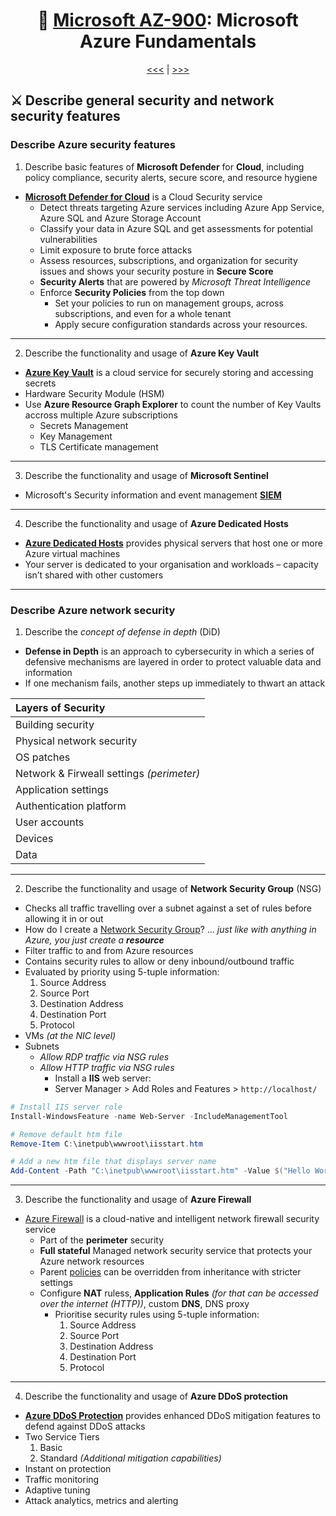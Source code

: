 <div align="center">
      
# 🧱 [Microsoft AZ-900](az-900-index.md): Microsoft Azure Fundamentals
      
[<<<](az-900-part3.md) | [>>>](az-900-part5.md)
      
</div>

## ⚔️ Describe general security and network security features

### Describe Azure security features
1. Describe basic features of **Microsoft Defender** for **Cloud**, including policy compliance, security alerts, secure score, and resource hygiene
+ **[Microsoft Defender for Cloud](https://learn.microsoft.com/en-us/azure/defender-for-cloud/defender-for-cloud-introduction)** is a Cloud Security service
  - Detect threats targeting Azure services including Azure App Service, Azure SQL and Azure Storage Account
  - Classify your data in Azure SQL and get assessments for potential vulnerabilities
  - Limit exposure to brute force attacks
  - Assess resources, subscriptions, and organization for security issues and shows your security posture in **Secure Score**
  - **Security Alerts** that are powered by _Microsoft Threat Intelligence_
  - Enforce **Security Policies** from the top down
    - Set your policies to run on management groups, across subscriptions, and even for a whole tenant
    - Apply secure configuration standards across your resources.

- - -

2. Describe the functionality and usage of **Azure Key Vault**
+ **[Azure Key Vault](https://learn.microsoft.com/en-us/azure/key-vault/general/basic-concepts)** is a cloud service for securely storing and accessing secrets
+ Hardware Security Module (HSM)
+ Use **Azure Resource Graph Explorer** to count the number of Key Vaults accross multiple Azure subscriptions
  - Secrets Management
  - Key Management
  - TLS Certificate management

- - -

3. Describe the functionality and usage of **Microsoft Sentinel**
+ Microsoft's Security information and event management **[SIEM](https://learn.microsoft.com/en-us/azure/sentinel/overview)**

- - -

4. Describe the functionality and usage of **Azure Dedicated Hosts**
+ **[Azure Dedicated Hosts](https://azure.microsoft.com/en-gb/services/virtual-machines/dedicated-host/)** provides physical servers that host one or more Azure virtual machines
+ Your server is dedicated to your organisation and workloads – capacity isn’t shared with other customers


- - -

### Describe Azure network security
1. Describe the _concept of defense in depth_ (DiD)
+ **Defense in Depth** is an approach to cybersecurity in which a series of defensive mechanisms are layered in order to protect valuable data and information
+  If one mechanism fails, another steps up immediately to thwart an attack


| Layers of Security                        |
| :-----------------------------------------|
| Building security                         |
| Physical network security                 |
| OS patches                                |
| Network & Firweall settings _(perimeter)_ |
| Application settings                      |
| Authentication platform                   |
| User accounts                             |
| Devices                                   |
| Data                                      |


- - -

2. Describe the functionality and usage of **Network Security Group** (NSG)
+ Checks all traffic travelling over a subnet against a set of rules before allowing it in or out
+ How do I create a [Network Security Group](https://learn.microsoft.com/en-us/azure/virtual-network/network-security-groups-overview)? ... _just like with anything in Azure, you just create a **resource**_
+ Filter traffic to and from Azure resources
+ Contains security rules to allow or deny inbound/outbound traffic
+ Evaluated by priority using 5-tuple information:
  1. Source Address
  2. Source Port
  3. Destination Address
  4. Destination Port
  5. Protocol
+ VMs _(at the NIC level)_
+ Subnets
  - _Allow RDP traffic via NSG rules_
  - _Allow HTTP traffic via NSG rules_
    -  Install a **IIS** web server:
      + Server Manager > Add Roles and Features > `http://localhost/`

```ps1
# Install IIS server role
Install-WindowsFeature -name Web-Server -IncludeManagementTool

# Remove default htm file
Remove-Item C:\inetpub\wwwroot\iisstart.htm

# Add a new htm file that displays server name
Add-Content -Path "C:\inetpub\wwwroot\iisstart.htm" -Value $("Hello World from " + $env:computername)

```


- - -


3. Describe the functionality and usage of **Azure Firewall**
- [Azure Firewall](https://learn.microsoft.com/en-us/azure/firewall/overview) is a cloud-native and intelligent network firewall security service
  - Part of the **perimeter** security
  - **Full stateful** Managed network security service that protects your Azure network resources
  - Parent [policies](https://learn.microsoft.com/en-us/azure/firewall-manager/policy-overview) can be overridden from inheritance with stricter settings
  - Configure **NAT** ruless, **Application Rules** _(for that can be accessed over the internet (HTTP))_, custom **DNS**, DNS proxy
    - Prioritise security rules using 5-tuple information:
      1. Source Address
      2. Source Port
      3. Destination Address
      4. Destination Port
      5. Protocol



- - -


4. Describe the functionality and usage of **Azure DDoS protection**
- **[Azure DDoS Protection](https://learn.microsoft.com/en-us/azure/ddos-protection/ddos-protection-overview)** provides enhanced DDoS mitigation features to defend against DDoS attacks
- Two Service Tiers
    1. Basic
    2. Standard _(Additional mitigation capabilities)_
- Instant on protection
- Traffic monitoring
- Adaptive tuning
- Attack analytics, metrics and alerting
